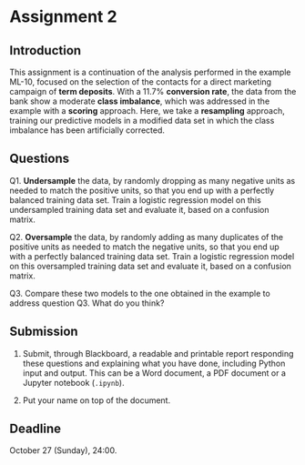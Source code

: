 # Assignment 2

## Introduction

This assignment is a continuation of the analysis performed in the example ML-10, focused on the selection of the contacts for a direct marketing campaign of **term deposits**. With a 11.7% **conversion rate**, the data from the bank show a moderate **class imbalance**, which was addressed in the example with a **scoring** approach. Here, we take a **resampling** approach, training our predictive models in a modified data set in which the class imbalance has been artificially corrected.

## Questions

Q1. **Undersample** the data, by randomly dropping as many negative units as needed to match the positive units, so that you end up with a perfectly balanced training data set. Train a logistic regression model on this undersampled training data set and evaluate it, based on a confusion matrix. 

Q2. **Oversample** the data, by randomly adding as many duplicates of the positive units as needed to match the negative units, so that you end up with a perfectly balanced training data set. Train a logistic regression model on this oversampled training data set and evaluate it, based on a confusion matrix.

Q3. Compare these two models to the one obtained in the example to address question Q3. What do you think?

## Submission

1. Submit, through Blackboard, a readable and printable report responding these questions and explaining what you have done, including Python input and output. This can be a Word document, a PDF document or a Jupyter notebook (`.ipynb`).

2. Put your name on top of the document.

## Deadline

October 27 (Sunday), 24:00.
